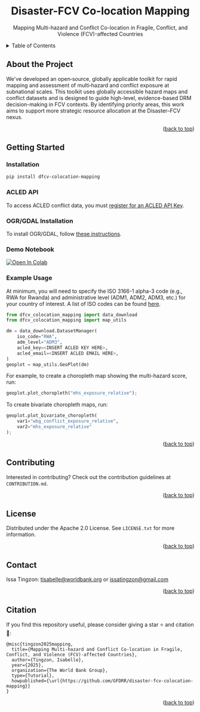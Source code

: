 <div align="center">

# Disaster-FCV Co-location Mapping
Mapping Multi-hazard and Conflict Co-location in Fragile, Conflict, and Violence (FCV)-affected Countries

</div>

<!-- TABLE OF CONTENTS -->
<details>
  <summary>Table of Contents</summary>
  <ol>
    <li><a href="#about-the-project">About the Project</a></li>
    <li><a href="#getting-started">Getting Started</a></li>
    <li><a href="#contributing">Contributing</a></li>
    <li><a href="#license">License</a></li>
    <li><a href="#contact">Contact</a></li>
    <li><a href="#citation">Citation</a></li>
  </ol>
</details>

<!-- ABOUT THE PROJECT -->
## About the Project
We've developed an open‑source, globally applicable toolkit for rapid mapping and assessment of multi‑hazard and conflict exposure at subnational scales. This toolkit uses globally accessible hazard maps and conflict datasets and is designed to guide high-level, evidence-based DRM decision-making in FCV contexts. By identifying priority areas, this work aims to support more strategic resource allocation at the Disaster–FCV nexus. 

<p align="right">(<a href="#readme-top">back to top</a>)</p>

<!-- GETTING STARTED -->
## Getting Started

<!-- INSTALLATION -->
### Installation
```sh
pip install dfcv-colocation-mapping
```

### ACLED API
To access ACLED conflict data, you must [register for an ACLED API Key](https://acleddata.com/api-documentation/getting-started).

### OGR/GDAL Installation
To install OGR/GDAL, follow [these instructions](https://ljvmiranda921.github.io/notebook/2019/04/13/install-gdal/).


### Demo Notebook
<a target="_blank" href="https://colab.research.google.com/github/GFDRR/disaster-fcv-colocation-mapping/blob/master/examples/demo2.ipynb">
  <img src="https://colab.research.google.com/assets/colab-badge.svg" alt="Open In Colab"/>
</a>

### Example Usage

At minimum, you will need to specify the ISO 3166-1 alpha-3 code (e.g., RWA for Rwanda) and administrative level (ADM1, ADM2, ADM3, etc.) for your country of interest. A list of ISO codes can be found [here](https://en.wikipedia.org/wiki/ISO_3166-1_alpha-3). 

```py
from dfcv_colocation_mapping import data_download
from dfcv_colocation_mapping import map_utils

dm = data_download.DatasetManager(
    iso_code="RWA", 
    adm_level="ADM3",
    acled_key=<INSERT ACLED KEY HERE>,
    acled_email=<INSERT ACLED EMAIL HERE>,
)
geoplot = map_utils.GeoPlot(dm)
```

For example, to create a choropleth map showing the multi-hazard score, run:
```py
geoplot.plot_choropleth("mhs_exposure_relative");
```

To create bivariate choropleth maps, run:
```py
geoplot.plot_bivariate_choropleth( 
    var1="wbg_conflict_exposure_relative",
    var2="mhs_exposure_relative"
);
```

<p align="right">(<a href="#readme-top">back to top</a>)</p>

<!-- CONTRIBUTING -->
## Contributing

Interested in contributing? Check out the contribution guidelines at `CONTRIBUTION.md`.


<p align="right">(<a href="#readme-top">back to top</a>)</p>

<!-- LICENSE -->
## License

Distributed under the Apache 2.0 License. See `LICENSE.txt` for more information.

<p align="right">(<a href="#readme-top">back to top</a>)</p>

<!-- CONTACT -->
## Contact
Issa Tingzon: tisabelle@worldbank.org or issatingzon@gmail.com

<p align="right">(<a href="#readme-top">back to top</a>)</p>

<!-- CITATION -->
## Citation
If you find this repository useful, please consider giving a star ⭐ and citation 🦖:
```
@misc{tingzon2025mapping,
  title={Mapping Multi-hazard and Conflict Co-location in Fragile, Conflict, and Violence (FCV)-affected Countries},
  author={Tingzon, Isabelle},
  year={2025},
  organization={The World Bank Group},
  type={Tutorial},
  howpublished={\url{https://github.com/GFDRR/disaster-fcv-colocation-mapping}}
}
```

<p align="right">(<a href="#readme-top">back to top</a>)</p>

